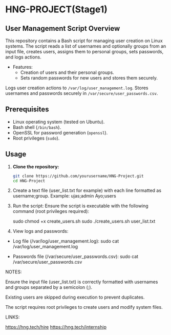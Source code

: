 
# HNG-PROJECT(Stage1)

## User Management Script Overview

This repository contains a Bash script for managing user creation on Linux systems. The script reads a list of usernames and optionally groups from an input file, creates users, assigns them to personal groups, sets passwords, and logs actions.

- Features:
  - Creation of users and their personal groups.
  - Sets random passwords for new users and stores them securely.

Logs user creation actions to `/var/log/user_management.log`. 
Stores usernames and passwords securely in `/var/secure/user_passwords.csv`.

## Prerequisites

- Linux operating system (tested on Ubuntu).
- Bash shell (`/bin/bash`).
- OpenSSL for password generation (`openssl`).
- Root privileges (`sudo`).

## Usage

1. **Clone the repository:**
   ```bash
   git clone https://github.com/yourusername/HNG-Project.git
   cd HNG-Project
   
2. Create a text file (user_list.txt for example) with each line formatted as username;group.
   Example:
   ujas;admin
   Ayo;users


3. Run the script:
   Ensure the script is executable with the following command (root privileges required):

   sudo chmod +x create_users.sh
   sudo ./create_users.sh user_list.txt
  
4. View logs and passwords:

  - Log file (/var/log/user_management.log):
    sudo cat /var/log/user_management.log
    
  - Passwords file (/var/secure/user_passwords.csv):
    sudo cat /var/secure/user_passwords.csv


  
  NOTES:
  
  Ensure the input file (user_list.txt) is correctly formatted with usernames and groups separated by a semicolon (;).
  
  Existing users are skipped during execution to prevent duplicates.
  
  The script requires root privileges to create users and modify system files.


  
  LINKS:
  
  https://hng.tech/hire
  https://hng.tech/internship
  
